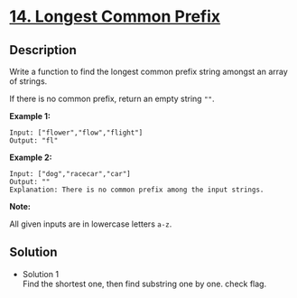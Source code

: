 # [14. Longest Common Prefix](https://leetcode.com/problems/longest-common-prefix/description/)

## Description

Write a function to find the longest common prefix string amongst an array of strings.

If there is no common prefix, return an empty string `""`.

**Example 1:**

```
Input: ["flower","flow","flight"]
Output: "fl"
```

**Example 2:**

```
Input: ["dog","racecar","car"]
Output: ""
Explanation: There is no common prefix among the input strings.
```

**Note:**

All given inputs are in lowercase letters `a-z`.

## Solution

* Solution 1    
Find the shortest one, then find substring one by one. check flag. 
